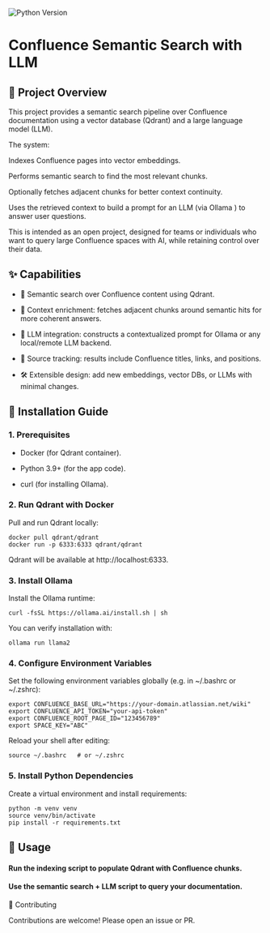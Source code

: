 ![Python Version](https://img.shields.io/badge/python-3.10%20|%203.11%20|%203.12-blue.svg)

# Confluence Semantic Search with LLM
## 📌 Project Overview

This project provides a semantic search pipeline over Confluence documentation using a vector database (Qdrant) and a large language model (LLM).

The system:

Indexes Confluence pages into vector embeddings.

Performs semantic search to find the most relevant chunks.

Optionally fetches adjacent chunks for better context continuity.

Uses the retrieved context to build a prompt for an LLM (via Ollama
) to answer user questions.

This is intended as an open project, designed for teams or individuals who want to query large Confluence spaces with AI, while retaining control over their data.

## ✨ Capabilities

- 🔎 Semantic search over Confluence content using Qdrant.

- 🧩 Context enrichment: fetches adjacent chunks around semantic hits for more coherent answers.

- 🤖 LLM integration: constructs a contextualized prompt for Ollama or any local/remote LLM backend.

- 🔗 Source tracking: results include Confluence titles, links, and positions.

- 🛠️ Extensible design: add new embeddings, vector DBs, or LLMs with minimal changes.

## 🚀 Installation Guide
### 1. Prerequisites

- Docker (for Qdrant container).

- Python 3.9+ (for the app code).

- curl (for installing Ollama).

### 2. Run Qdrant with Docker

Pull and run Qdrant locally:

```
docker pull qdrant/qdrant
docker run -p 6333:6333 qdrant/qdrant
```


Qdrant will be available at http://localhost:6333.

### 3. Install Ollama

Install the Ollama runtime:

```
curl -fsSL https://ollama.ai/install.sh | sh
```

You can verify installation with:

```
ollama run llama2
```

### 4. Configure Environment Variables

Set the following environment variables globally (e.g. in ~/.bashrc or ~/.zshrc):

```
export CONFLUENCE_BASE_URL="https://your-domain.atlassian.net/wiki"
export CONFLUENCE_API_TOKEN="your-api-token"
export CONFLUENCE_ROOT_PAGE_ID="123456789"
export SPACE_KEY="ABC"
```

Reload your shell after editing:

```
source ~/.bashrc   # or ~/.zshrc
```

### 5. Install Python Dependencies

Create a virtual environment and install requirements:

```
python -m venv venv
source venv/bin/activate
pip install -r requirements.txt
```

## 📖 Usage

#### Run the indexing script to populate Qdrant with Confluence chunks.

#### Use the semantic search + LLM script to query your documentation.

🤝 Contributing

Contributions are welcome! Please open an issue or PR.